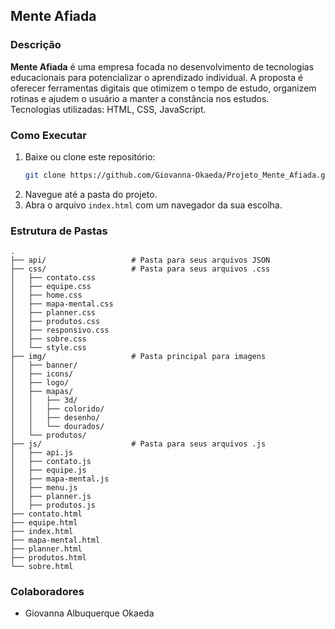 ## Mente Afiada

### Descrição

**Mente Afiada** é uma empresa focada no desenvolvimento de tecnologias educacionais para potencializar o aprendizado individual. A proposta é oferecer ferramentas digitais que otimizem o tempo de estudo, organizem rotinas e ajudem o usuário a manter a constância nos estudos.  
Tecnologias utilizadas: HTML, CSS, JavaScript.

### Como Executar

1. Baixe ou clone este repositório:
   ```bash
   git clone https://github.com/Giovanna-Okaeda/Projeto_Mente_Afiada.git
   ```
2. Navegue até a pasta do projeto.
3. Abra o arquivo `index.html` com um navegador da sua escolha.

### Estrutura de Pastas

```plaintext
.
├── api/                   # Pasta para seus arquivos JSON
├── css/                   # Pasta para seus arquivos .css
│   ├── contato.css
│   ├── equipe.css
│   ├── home.css
│   ├── mapa-mental.css
│   ├── planner.css
│   ├── produtos.css
│   ├── responsivo.css
│   ├── sobre.css
│   └── style.css
├── img/                   # Pasta principal para imagens
│   ├── banner/
│   ├── icons/
│   ├── logo/
│   ├── mapas/
│   │   ├── 3d/
│   │   ├── colorido/
│   │   ├── desenho/
│   │   └── dourados/
│   └── produtos/
├── js/                    # Pasta para seus arquivos .js
│   ├── api.js
│   ├── contato.js
│   ├── equipe.js
│   ├── mapa-mental.js
│   ├── menu.js
│   ├── planner.js
│   ├── produtos.js
├── contato.html
├── equipe.html
├── index.html
├── mapa-mental.html
├── planner.html
├── produtos.html
└── sobre.html
```

### Colaboradores

- Giovanna Albuquerque Okaeda
